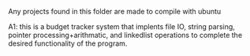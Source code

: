 Any projects found in this folder are made to compile with ubuntu<br />

A1: this is a budget tracker system that implents file IO, string parsing, pointer processing+arithmatic, and linkedlist operations to complete the desired functionality of the program. 
